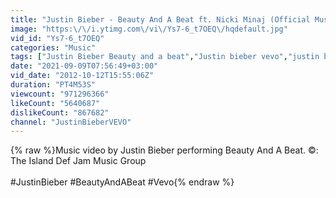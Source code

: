 ```yaml
---
title: "Justin Bieber - Beauty And A Beat ft. Nicki Minaj (Official Music Video)"
image: "https:\/\/i.ytimg.com\/vi\/Ys7-6_t7OEQ\/hqdefault.jpg"
vid_id: "Ys7-6_t7OEQ"
categories: "Music"
tags: ["Justin Bieber Beauty and a beat","Justin bieber vevo","justin bieber"]
date: "2021-09-09T07:56:49+03:00"
vid_date: "2012-10-12T15:55:06Z"
duration: "PT4M53S"
viewcount: "971296366"
likeCount: "5640687"
dislikeCount: "867682"
channel: "JustinBieberVEVO"
---
```

{% raw %}Music video by Justin Bieber performing Beauty And A Beat. ©:  The Island Def Jam Music Group<br /><br />#JustinBieber #BeautyAndABeat #Vevo{% endraw %}

